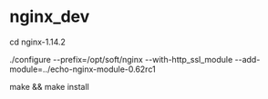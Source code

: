 # nginx_dev
cd nginx-1.14.2

./configure --prefix=/opt/soft/nginx  --with-http_ssl_module --add-module=../echo-nginx-module-0.62rc1

make  && make install 
